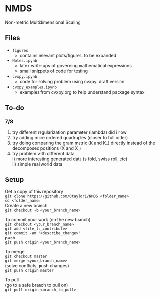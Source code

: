 # NMDS
Non-metric Multidimensional Scaling

## Files
* `figures`  
  - contains relevant plots/figures. to be expanded
* `Notes.ipynb`  
  - latex write-ups of governing mathematical expressions
  - small snippets of code for testing 
* `cvxpy.ipynb`  
  - code for solving problem using cvxpy. draft version
* `cvxpy_examples.ipynb`
  - examples from cvxpy.org to help understand package syntax

## To-do
### 7/8
1. try different regularization parameter (lambda) did i now
2. try adding more ordered quadruples (closer to full order)
3. try doing comparing the gram matrix (K and K_) directly instead of the decomposed positions (X and X_)
4. try problem with different data  
  i) more interesting generated data (s fold, swiss roll, etc)  
  ii) simple real world data
  
## Setup
Get a copy of this repository  
`git clone https://github.com/0taylor1/NMDS <folder_name>`  
`cd <folder_name>`  
Create a new branch  
`git checkout -b <your_branch_name>`  

To commit your work (on the new branch)  
`git checkout <your_branch_name>`  
`git add <file_to_contribute>`  
`git commit -am "<describe_change>"`  
push  
`git push origin <your_branch_name>`

To merge  
`git checkout master`  
`git merge <your_branch_name>`  
(solve conflicts, push changes)    
`git push origin master`  

To pull  
(go to a safe branch to pull on)  
`git pull origin <branch_to_pull>`  
